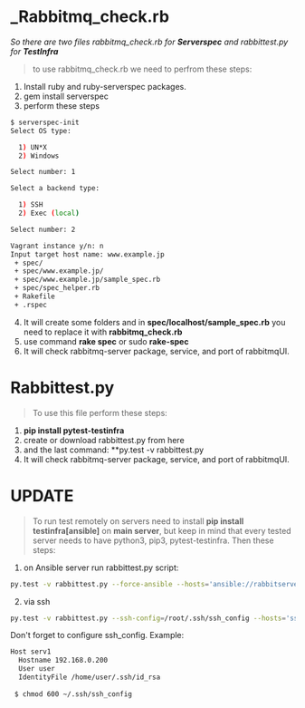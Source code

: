 # _Rabbitmq_check.rb
_So there are two files rabbitmq_check.rb for **Serverspec** 
and rabbittest.py for **TestInfra**_

> to use rabbitmq_check.rb we need to perfrom these steps:
1. Install ruby and ruby-serverspec packages.
2. gem install serverspec
3. perform these steps
```bash
$ serverspec-init
Select OS type:

  1) UN*X
  2) Windows

Select number: 1

Select a backend type:

  1) SSH
  2) Exec (local)

Select number: 2   

Vagrant instance y/n: n
Input target host name: www.example.jp
 + spec/
 + spec/www.example.jp/
 + spec/www.example.jp/sample_spec.rb
 + spec/spec_helper.rb
 + Rakefile
 + .rspec
```
4. It will create some folders and in **spec/localhost/sample_spec.rb** you need to replace it with **rabbitmq_check.rb**
5. use command **rake spec** or sudo **rake-spec**
6. It will check rabbitmq-server package, service, and port of rabbitmqUI.

# Rabbittest.py
> To use this file perform these steps:
1. **pip install pytest-testinfra**
2. create or download rabbittest.py from here
3. and the last command: **py.test -v rabbittest.py
4. It will check rabbitmq-server package, service, and port of rabbitmqUI.

# UPDATE
> To run test remotely on servers need to install **pip install testinfra[ansible]** on **main server**, but keep in mind that every tested server
> needs to have python3, pip3, pytest-testinfra. Then these steps:
1. on Ansible server run rabbittest.py script: 
```bash 
py.test -v rabbittest.py --force-ansible --hosts='ansible://rabbitservers'  ###instead of 'rabbitservers' write your own [rabbitgroup] from /etc/ansible/hosts
```

2. via ssh
```bash
py.test -v rabbittest.py --ssh-config=/root/.ssh/ssh_config --hosts='ssh://192.168.0.202','ssh://192.168.0.200'
```
Don't forget to configure ssh_config. 
Example:
```bash
Host serv1
  Hostname 192.168.0.200
  User user
  IdentityFile /home/user/.ssh/id_rsa
 
 $ chmod 600 ~/.ssh/ssh_config
 ```
